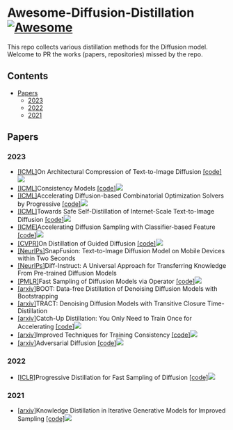 # Awesome-Diffusion-Distillation [![Awesome](https://awesome.re/badge.svg)](https://awesome.re)

This repo collects various distillation methods for the Diffusion model.  Welcome to PR the works (papers, repositories) missed by the repo. 

## Contents

* [Papers](#Papers)
  * [2023](#2023)
  * [2022](#2022)
  * [2021](#2021)

## Papers

### 2023

* [[ICML]](https://openreview.net/forum?id=bOVydU0XKC)On Architectural Compression of Text-to-Image Diffusion [[code]](https://github.com/Nota-NetsPresso/BK-SDM)![](https://img.shields.io/github/stars/Nota-NetsPresso/BK-SDM)
* [[ICML]](https://arxiv.org/abs/2303.01469v2)Consistency Models [[code]](https://github.com/openai/consistency_models)![](https://img.shields.io/github/stars/openai/consistency_models)
* [[ICML]](https://arxiv.org/abs/2308.06644)Accelerating Diffusion-based Combinatorial Optimization Solvers by Progressive [[code]](https://github.com/jwrh/Accelerating-Diffusion-based-Combinatorial-Optimization-Solvers-by-Progressive-Distillation)![](https://img.shields.io/github/stars/jwrh/Accelerating-Diffusion-based-Combinatorial-Optimization-Solvers-by-Progressive-Distillation)
* [[ICML]](https://arxiv.org/abs/2307.05977)Towards Safe Self-Distillation of Internet-Scale Text-to-Image Diffusion [[code]](https://github.com/nannullna/safe-diffusion)![](https://img.shields.io/github/stars/nannullna/safe-diffusion)
* [[ICME]](https://ieeexplore.ieee.org/abstract/document/10219693)Accelerating Diffusion Sampling with Classifier-based Feature [[code]](https://github.com/tcl9876/Denoising_Student/tree/master)![](https://img.shields.io/github/stars/tcl9876/Denoising_Student)
* [[CVPR]](https://openaccess.thecvf.com/content/CVPR2023/html/Meng_On_Distillation_of_Guided_Diffusion_Models_CVPR_2023_paper.html)On Distillation of Guided Diffusion [[code]](https://github.com/ruiqixu37/distill_diffusion)![](https://img.shields.io/github/stars/ruiqixu37/distill_diffusion)
* [[NeurIPs]](https://snap-research.github.io/SnapFusion/)SnapFusion: Text-to-Image Diffusion Model on Mobile Devices within Two Seconds
* [[NeurIPs]](https://openreview.net/forum?id=MLIs5iRq4w)Diff-Instruct: A Universal Approach for Transferring Knowledge From Pre-trained Diffusion Models
* [[PMLR]](https://proceedings.mlr.press/v202/zheng23d.html)Fast Sampling of Diffusion Models via Operator [[code]](https://github.com/neuraloperator/DSNO-pytorch)![](https://img.shields.io/github/stars/neuraloperator/DSNO-pytorch)
* [[arxiv]](https://arxiv.org/abs/2306.05544)BOOT: Data-free Distillation of Denoising Diffusion Models with Bootstrapping
* [[arxiv]](https://arxiv.org/abs/2303.04248)TRACT: Denoising Diffusion Models with Transitive Closure Time-Distillation
* [[arxiv]](https://arxiv.org/abs/2305.10769v4)Catch-Up Distillation: You Only Need to Train Once for Accelerating [[code]](https://github.com/shaoshitong/Catch-Up-Distillation)![](https://img.shields.io/github/stars/shaoshitong/Catch-Up-Distillation)
* [[arxiv]](https://arxiv.org/abs/2310.14189)Improved Techniques for Training Consistency [[code]](https://github.com/Kinyugo/consistency_models)![](https://img.shields.io/github/stars/Kinyugo/consistency_models)
* [[arxiv]](https://arxiv.org/abs/2311.17042v1)Adversarial Diffusion [[code]](https://github.com/Stability-AI/generative-models)![](https://img.shields.io/github/stars/Stability-AI/generative-models)

### 2022

* [[ICLR]](https://openreview.net/forum?id=TIdIXIpzhoI)Progressive Distillation for Fast Sampling of Diffusion [[code]](https://github.com/google-research/google-research/tree/master/diffusion_distillation)![](https://img.shields.io/github/stars/google-research/google-research)

### 2021

* [[arxiv]](https://arxiv.org/abs/2101.02388v1)Knowledge Distillation in Iterative Generative Models for Improved Sampling [[code]](https://github.com/tcl9876/Denoising_Student)![](https://img.shields.io/github/stars/tcl9876/Denoising_Student)

